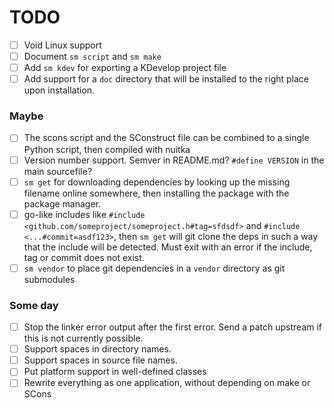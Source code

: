 # TODO

- [ ] Void Linux support
- [ ] Document `sm script` and `sm make`
- [ ] Add `sm kdev` for exporting a KDevelop project file
- [ ] Add support for a `doc` directory that will be installed to the right place upon installation.

### Maybe

- [ ] The scons script and the SConstruct file can be combined to a single Python script, then compiled with nuitka
- [ ] Version number support. Semver in README.md? `#define VERSION` in the main sourcefile?
- [ ] `sm get` for downloading dependencies by looking up the missing filename online somewhere, then installing the package with the package manager.
- [ ] go-like includes like `#include <github.com/someproject/someproject.h#tag=sfdsdf>` and `#include <...#commit=asdf123>`, then `sm get` will git clone the deps in such a way that the include will be detected. Must exit with an error if the include, tag or commit does not exist.
- [ ] `sm vendor` to place git dependencies in a `vendor` directory as git submodules

### Some day

- [ ] Stop the linker error output after the first error. Send a patch upstream if this is not currently possible.
- [ ] Support spaces in directory names.
- [ ] Support spaces in source file names.
- [ ] Put platform support in well-defined classes
- [ ] Rewrite everything as one application, without depending on make or SCons
